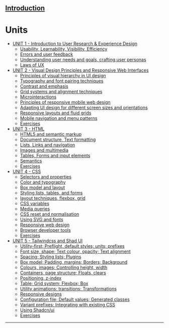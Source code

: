 [Introduction](introduction.md)
---
# Units

- [UNIT 1 - Introduction to User Research & Experience Design]()
    - [Usability, Learnability, Visibility, Efficiency](./unit1/1.1.md)
    - [Errors and user feedback](./unit1/1.2.md)
    - [Understanding user needs and goals, crafting user personas](./unit1/1.3.md)
    - [Laws of UX](./unit1/1.4.md)
- [UNIT 2 - Visual Design Principles and Responsive Web Interfaces]()
    - [Principles of visual hierarchy in UI design](./unit2/2.1.md)
    - [Typography and font pairing techniques](./unit2/2.2.md)
    - [Contrast and emphasis](./unit2/2.3.md)
    - [Grid systems and alignment techniques](./unit2/2.4.md)
    - [Microinteractions](./unit2/2.5.md)
    - [Principles of responsive mobile web design](./unit2/2.6.md)
    - [Adapting UI design for different screen sizes and orientations](./unit2/2.7.md)
    - [Responsive layouts and fluid grids](./unit2/2.8.md)
    - [Mobile navigation and menu patterns](./unit2/2.9.md)
    - [Exercises](./unit2/exercises.md)
- [UNIT 3 - HTML]()
    - [HTML5 and semantic markup](./unit3/3.1.md)
    - [Document structure, Text formatting](./unit3/3.2.md)
    - [Lists, Links and navigation](./unit3/3.3.md)
    - [Images and multimedia](./unit3/3.4.md)
    - [Tables, Forms and input elements](./unit3/3.5.md)
    - [Semantics](./unit3/3.6.md)
    - [Exercises](./unit3/exercises.md)
- [UNIT 4 - CSS]()
    - [Selectors and properties](./unit4/4.1.md)
    - [Color and typography](./unit4/4.2.md)
    - [Box model and layout](./unit4/4.3.md)
    - [Styling lists, tables, and forms](./unit4/4.4.md)
    - [layout techniques, flexbox, grid](./unit4/4.5.md)
    - [CSS variables](./unit4/4.6.md)
    - [Media queries ](./unit4/4.7.md)
    - [CSS reset and normalisation](./unit4/4.8.md)
    - [Using SVG and fonts](./unit4/4.9.md)
    - [Responsive web design](./unit4/4.10.md)
    - [Browser developer tools](./unit4/4.11.md)
    - [Exercises](./unit4/exercises.md)
- [UNIT 5 - Tailwindcss and Shad UI]()
    - [Utility-first; Preflight, default styles; units; prefixes](./unit5/5.1.md)
    - [Font size, shape; Text colour, opacity; Text alignment](./unit5/5.2.md)
    - [Spacing; Styling lists; Plugins](./unit5/5.3.md)
    - [Box model; Padding, margins; Borders; Background](./unit5/5.4.md)
    - [Colours, images; Controlling height, width](./unit5/5.5.md)
    - [Containers, page structure; Floats, clears](./unit5/5.6.md)
    - [Positioning,  z-index](./unit5/5.7.md)
    - [Table; Grid system; Flexbox; Box](./unit5/5.8.md)
    - [Utility animations; transitions; Transformations](./unit5/5.9.md)
    - [Responsive designs](./unit5/5.10.md)
    - [Configuration file; Default values; Generated classes](./unit5/5.11.md)
    - [Variant prefixes; Integrating with existing CSS](./unit5/5.12.md)
    - [Using Shadcn/ui](./unit5/5.13.md)
    - [Exercises](./unit5/exercises.md)
<!-- - [UNIT 6 - Browser Events and Manipulation]()
    - [ DOM; Browser environment, specifications; DOM tree](./unit6/6.1.md)
    - [DOM Selection, Manipulation; Node properties](./unit6/6.2.md)
    - [Attributes, properties; Document structure, content](./unit6/6.3.md)
    - [Styling and Layout; Element sizing, scrolling; Window sizes](./unit6/6.4.md)
    - [Event types, handlers; Event propagation & delegation](./unit6/6.5.md)
    - [Browser default actions; Creating, dispatching custom events](./unit6/6.6.md)
    - [Mouse events, properties; Mouse movement; drag, drop](./unit6/6.7.md)
    - [Pointer events; Keyboard events; scrolling events](./unit6/6.8.md)
    - [Form properties and methods; Focus; Form submission](./unit6/6.9.md)
    - [Exercises](./unit6/exercises.md) -->
<!-- - [UNIT 7 - Web Components]()
    - [Introduction to Web Components](./unit7/7.1.md)
    - [Extending HTMLElement; Custom element naming, definition](./unit7/7.2.md)
    - [Adding content, styling, and interactivity](./unit7/7.3.md)
    - [Components Reusability; attributes, properties; customization](./unit7/7.4.md)
    - [Web Components API lifecycle methods; Modular Development](./unit7/7.5.md)
    - [Dependency problems; Wrapping third-party libraries](./unit7/7.6.md)
    - [Template literals, string manipulation](./unit7/7.7.md)
    - [Template tag; Dynamic template loading](./unit7/7.8.md)
    - [Shadow DOM; Style encapsulation; Slots, content projection](./unit7/7.9.md)
    - [Shadow CSS; Theming components with CSS variables](./unit7/7.10.md)
    - [Combining multiple components; common design language](./unit7/7.11.md)
    - [Exercises](./unit7/exercises.md) -->

---

